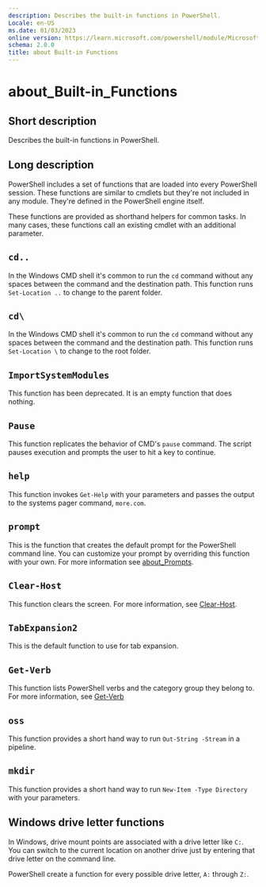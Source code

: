 ```yaml
---
description: Describes the built-in functions in PowerShell.
Locale: en-US
ms.date: 01/03/2023
online version: https://learn.microsoft.com/powershell/module/Microsoft.PowerShell.Core/about/about_built-in_functions?view=powershell-5.1&WT.mc_id=ps-gethelp
schema: 2.0.0
title: about Built-in Functions
---
```

# about_Built-in_Functions

## Short description

Describes the built-in functions in PowerShell.

## Long description

PowerShell includes a set of functions that are loaded into every PowerShell
session. These functions are similar to cmdlets but they're not included in any
module. They're defined in the PowerShell engine itself.

These functions are provided as shorthand helpers for common tasks. In many
cases, these functions call an existing cmdlet with an additional parameter.

## `cd..`

In the Windows CMD shell it's common to run the `cd` command without any spaces
between the command and the destination path. This function runs
`Set-Location ..` to change to the parent folder.

## `cd\`

In the Windows CMD shell it's common to run the `cd` command without any spaces
between the command and the destination path. This function runs
`Set-Location \` to change to the root folder.

## `ImportSystemModules`

This function has been deprecated. It is an empty function that does nothing.

## `Pause`

This function replicates the behavior of CMD's `pause` command. The script
pauses execution and prompts the user to hit a key to continue.

## `help`

This function invokes `Get-Help` with your parameters and passes the output to
the systems pager command, `more.com`.

## `prompt`

This is the function that creates the default prompt for the PowerShell command
line. You can customize your prompt by overriding this function with your own.
For more information see [about_Prompts](about_Prompts.md).

## `Clear-Host`

This function clears the screen. For more information, see
[Clear-Host](xref:Microsoft.PowerShell.Core.Clear-Host).

## `TabExpansion2`

This is the default function to use for tab expansion.

## `Get-Verb`

This function lists PowerShell verbs and the category group they belong to. For
more information, see [Get-Verb](xref:Microsoft.PowerShell.Core.Get-Verb)

## `oss`

This function provides a short hand way to run `Out-String -Stream` in a
pipeline.

## `mkdir`

This function provides a short hand way to run `New-Item -Type Directory` with
your parameters.

## Windows drive letter functions

In Windows, drive mount points are associated with a drive letter like `C:`.
You can switch to the current location on another drive just by entering that
drive letter on the command line.

PowerShell create a function for every possible drive letter, `A:` through
`Z:`.
